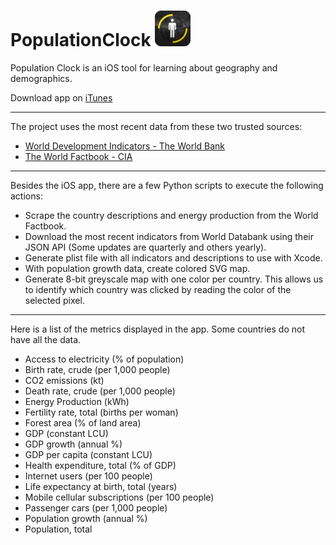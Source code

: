 # PopulationClock ![populationclock](Icon.png)


Population Clock is an iOS tool for learning about geography and demographics.

Download app on [iTunes](https://itunes.apple.com/us/app/population-clock-hd/id590689957)

____
The project uses the most recent data from these two trusted sources:

- [World Development Indicators - The World Bank](http://databank.worldbank.org/)
- [The World Factbook - CIA](https://www.cia.gov/library/publications/the-world-factbook/)

____
Besides the iOS app, there are a few Python scripts to execute the following actions:

- Scrape the country descriptions and energy production from the World Factbook.
- Download the most recent indicators from World Databank using their JSON API (Some updates are quarterly and others yearly).
- Generate plist file with all indicators and descriptions to use with Xcode.
- With population growth data, create colored SVG map.
- Generate 8-bit greyscale map with one color per country. This allows us to identify which country was clicked by reading the color of the selected pixel.

____
Here is a list of the metrics displayed in the app. Some countries do not have all the data.

- Access to electricity (% of population)
- Birth rate, crude (per 1,000 people)
- CO2 emissions (kt)
- Death rate, crude (per 1,000 people)
- Energy Production (kWh)
- Fertility rate, total (births per woman)
- Forest area (% of land area)
- GDP (constant LCU)
- GDP growth (annual %)
- GDP per capita (constant LCU)
- Health expenditure, total (% of GDP)
- Internet users (per 100 people)
- Life expectancy at birth, total (years)
- Mobile cellular subscriptions (per 100 people)
- Passenger cars (per 1,000 people)
- Population growth (annual %)
- Population, total
